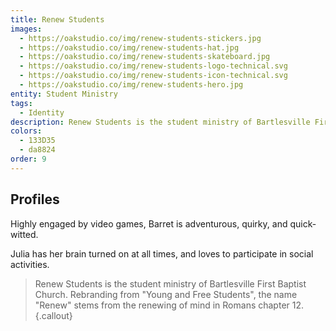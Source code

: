 ```yaml
---
title: Renew Students
images:
  - https://oakstudio.co/img/renew-students-stickers.jpg
  - https://oakstudio.co/img/renew-students-hat.jpg
  - https://oakstudio.co/img/renew-students-skateboard.jpg
  - https://oakstudio.co/img/renew-students-logo-technical.svg
  - https://oakstudio.co/img/renew-students-icon-technical.svg
  - https://oakstudio.co/img/renew-students-hero.jpg
entity: Student Ministry
tags:
  - Identity
description: Renew Students is the student ministry of Bartlesville First Baptist Church. Rebranding from "Young and Free Students", the name "Renew" stems from the renewing of mind in Romans chapter 12.
colors:
  - 133D35
  - da8824
order: 9
---
```


## Profiles

Highly engaged by video games, Barret is adventurous, quirky, and quick-witted.

Julia has her brain turned on at all times, and loves to participate in social activities.

> Renew Students is the student ministry of Bartlesville First Baptist Church. Rebranding from "Young and Free Students", the name "Renew" stems from the renewing of mind in Romans chapter 12.
{.callout}